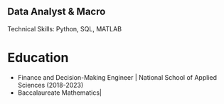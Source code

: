 ## Data Analyst & Macro
Technical Skills: Python, SQL, MATLAB
# Education
 - Finance and Decision-Making Engineer | National School of Applied Sciences (2018-2023)
 - Baccalaureate Mathematics|
